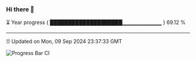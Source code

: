 ### Hi there 👋

⏳ Year progress { ████████████████████▁▁▁▁▁▁▁▁▁▁ } 69.12 %

---

⏰ Updated on Mon, 09 Sep 2024 23:37:33 GMT

![Progress Bar CI](https://github.com/IshwaranRudhara/GIT-ACTION/workflows/Progress%20Bar%20CI/badge.svg)
